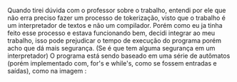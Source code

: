 Quando tirei dúvida com o professor sobre o trabalho, entendi por ele que não erra preciso fazer um processo 
de tokerização, visto que o trabalho é um interpretador de textos e não um compilador.
Porém como eu ja tinha feito esse processo e estava funcionando bem, decidi integrar ao meu trabalho, isso pode prejudicar o 
tempo de execução do programa porém acho que dá mais segurança. (Se é que tem alguma segurança em um interpretador)
O programa está sendo baseado em uma série de autômatos (porém implementado com, for's e while's, como se fossem entradas e saídas), como na imagem :
